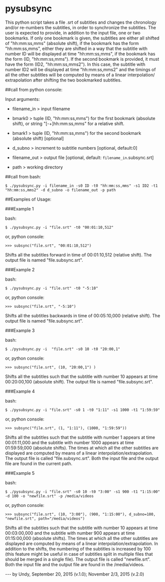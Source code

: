 # pysubsync 
This python script takes a file .srt of subtitles and changes the 
chronology and/or re-numbers the subtitles, in order to synchronize
the subtitles. The user is expected to provide, in addition to the
input file, one or two bookmarks. If only one bookmark is given, the
subtitles are either all shifted of "hh:mm:ss,mms" (absolute shift),
if the bookmark has the form "hh:mm:ss,mms", either they are shifted
in a way that the subtitle with number ID will be displayed at time
"hh:mm:ss,mms", if the bookmark has the form (ID, "hh:mm:ss,mms").
If the second bookmark is provided, it must have the form 
(ID2, "hh:mm:ss,mms2"). In this case, the subtitle with number ID2 
will be displayed at time "hh:mm:ss,mms2" and the timings of all the
other subtitles will be computed by means of a linear interpolation/
extrapolation after shifting the two bookmarked subtitles.

##call from python console:

Input arguments:

- filename_in  > input filename

- bmark0       > tuple (ID, "hh:mm:ss,mms") for the first bookmark
                 (absolute shift), or string "[-+]hh:mm:ss,mms" for
                 a relative shift.

- bmark1       > tuple (ID, "hh:mm:ss,mms") for the second bookmark
                 (absolute shift) [optional]

- d_subno      > increment to subtitle numbers [optional, default:0]

- filename_out > output file [optional, default: 
                                          `filename_in`.subsync.srt]

- path         > working directory
    

##call from bash:

    $ ./pysubsync.py -i filename_in -s0 ID -t0 "hh:mm:ss,mms" -s1 ID2 -t1 "hh:mm:ss,mms2" -d d_subno -o filename_out -p path
    
##Examples of Usage:

###Example 1

bash:

    $ ./pysubsync.py -i "file.srt" -t0 "00:01:10,512"

or, python console:

    >>> subsync("file.srt", "00:01:10,512")
    
Shifts all the subtitles forward in time of 00:01:10,512
(relative shift). The output file is named "file.subsync.srt".

###Example 2

bash:

    $ ./pysubsync.py -i "file.srt" -t0 "-5:10"
    
or, python console:

    >>> subsync("file.srt", "-5:10")
    
Shifts all the subtitles backwards in time of 00:05:10,000
(relative shift). The output file is named "file.subsync.srt".
    
###Example 3

bash:
    
    $ ./pysubsync.py -i  "file.srt" -s0 10 -t0 "20:00,1"
    
or, python console:

    >>> subsync("file.srt", (10, "20:00,1") )
    
Shifts all the subtitles such that the subtitle with number 10
appears at time 00:20:00,100 (absolute shift). The output file 
is named "file.subsync.srt".
   
###Example 4

bash:

    $ ./pysubsync.py -i "file.srt" -s0 1 -t0 "1:11" -s1 1000 -t1 "1:59:59"
    
or, python console:

    >>> subsync("file.srt", (1, "1:11"), (1000, "1:59:59"))
    
Shifts all the subtitles such that the subtitle with number 1
appears at time 00:01:11,000 and the subtitle with number 1000 
appears at time 01:59:59,000 (absolute shifts). The times at 
which all the other subtitles are displayed are computed by 
means of a linear interpolation/extrapolation. The output file 
is called "file.subsync.srt". Both the input file and the output
file are found in the current path.

###Example 5

bash:

    $ ./pysubsync.py -i "file.srt" -s0 10 -t0 "3:00" -s1 900 -t1 "1:15:00" -d 100 -o "newfile.srt" -p /media/videos
    
or, python console:

    >>> subsync("file.srt", (10, "3:00"), (900, "1:15:00"), d_subno=100, "newfile.srt", path="/media/videos")
    
Shifts all the subtitles such that the subtitle with number 10
appears at time 00:03:00,000 and the subtitle with number 900 
appears at time 01:15:00,000 (absolute shifts). The times at 
which all the other subtitles are displayed are computed by 
means of a linear interpolation/extrapolation. In addition to the
shifts, the numbering of the subtitles is increased by 100 
(this feature might be useful in case of subtitles split in 
multiple files that should be merged in a single file). The 
output file is called "newfile.srt". Both the input file and the
output file are found in the /media/videos.


--- by Undy, September 20, 2015 (v.1.0); November 2/3, 2015 (v.2.0)   